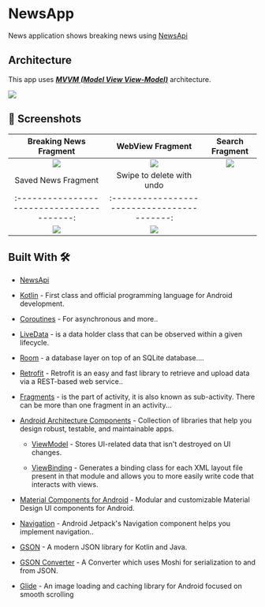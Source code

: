 # NewsApp
News application shows breaking news using [NewsApi](https://newsapi.org/docs/get-started#top-headlines)


## Architecture
This app uses [***MVVM (Model View View-Model)***](https://developer.android.com/jetpack/docs/guide#recommended-app-arch) architecture.

![](https://developer.android.com/topic/libraries/architecture/images/final-architecture.png)


## 📸 Screenshots

| Breaking News Fragment | WebView Fragment | Search Fragment |
|:----------------------------------------:|:-----------------------------------------:|:-----------------------------------------:|
| ![](https://github.com/Sagarbisht509/NewsApp/assets/81458873/b4d75c70-af09-4ac7-992b-0a0656cb2a6b) | ![](https://github.com/Sagarbisht509/NewsApp/assets/81458873/1115d1da-26db-4c1b-9707-5dd515f3aa56) | ![](https://github.com/Sagarbisht509/NewsApp/assets/81458873/8c521b76-9e0d-459e-9d56-9078786ffae8) |
| Saved News Fragment | Swipe to delete with undo |
|:----------------------------------------:|:-----------------------------------------:|
| ![](https://github.com/Sagarbisht509/NewsApp/assets/81458873/89162189-a1ec-4105-92dc-cba3a342f827)  | ![](https://github.com/Sagarbisht509/NewsApp/assets/81458873/a390f76e-7930-49a3-9d58-8c809ed8f603) |


## Built With 🛠

- [NewsApi](https://newsapi.org/docs/get-started#top-headlines)

- [Kotlin](https://kotlinlang.org/) - First class and official programming language for Android development.

- [Coroutines](https://kotlinlang.org/docs/reference/coroutines-overview.html) - For asynchronous and more..

- [LiveData](https://developer.android.com/topic/libraries/architecture/livedata) - is a data holder class that can be observed within a given lifecycle.

- [Room](https://developer.android.com/training/data-storage/room) - a database layer on top of an SQLite database....

- [Retrofit](https://square.github.io/retrofit/) - Retrofit is an easy and fast library to retrieve and upload data via a REST-based web service..

- [Fragments](https://developer.android.com/guide/fragments) - is the part of activity, it is also known as sub-activity. There can be more than one fragment in an activity...

- [Android Architecture Components](https://developer.android.com/topic/libraries/architecture) - Collection of libraries that help you design robust, testable, and maintainable apps.

  - [ViewModel](https://developer.android.com/topic/libraries/architecture/viewmodel) - Stores UI-related data that isn't destroyed on UI changes.
  
  - [ViewBinding](https://developer.android.com/topic/libraries/view-binding) - Generates a binding class for each XML layout file present in that module and allows you to more easily write code that interacts with views.

- [Material Components for Android](https://github.com/material-components/material-components-android) - Modular and customizable Material Design UI components for Android.

- [Navigation](https://developer.android.com/guide/navigation/navigation-getting-started) - Android Jetpack's Navigation component helps you implement navigation..

- [GSON](https://github.com/google/gson) - A modern JSON library for Kotlin and Java.

- [GSON Converter](https://github.com/square/retrofit/tree/master/retrofit-converters/gson) - A Converter which uses Moshi for serialization to and from JSON.

- [Glide](https://github.com/bumptech/glide) - An image loading and caching library for Android focused on smooth scrolling
